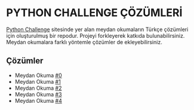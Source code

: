 # PYTHON CHALLENGE ÇÖZÜMLERİ
[Python Challenge](http://www.pythonchallenge.com) sitesinde yer alan meydan okumaların Türkçe çözümleri için oluşturulmuş bir repodur. Projeyi forkleyerek katkıda bulunabilirsiniz. Meydan okumalara farklı yöntemle çözümler de ekleyebilirsiniz.

## Çözümler
* Meydan Okuma [#0](cozumler/0.md)
* Meydan Okuma [#1](cozumler/1.md)
* Meydan Okuma [#2](cozumler/2.md)
* Meydan Okuma [#3](cozumler/3.md)
* Meydan Okuma [#4](cozumler/4.md)
